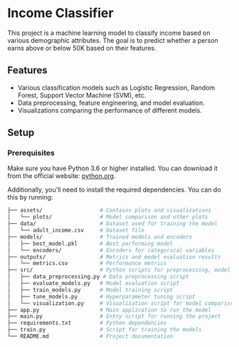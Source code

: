 # Income Classifier

This project is a machine learning model to classify income based on various demographic attributes. The goal is to predict whether a person earns above or below 50K based on their features.

## Features
- Various classification models such as Logistic Regression, Random Forest, Support Vector Machine (SVM), etc.
- Data preprocessing, feature engineering, and model evaluation.
- Visualizations comparing the performance of different models.

## Setup

### Prerequisites

Make sure you have Python 3.6 or higher installed. You can download it from the official website: [python.org](https://www.python.org/downloads/).

Additionally, you'll need to install the required dependencies. You can do this by running:

```bash
├── assets/                  # Contains plots and visualizations
│   └── plots/               # Model comparison and other plots
├── data/                    # Dataset used for training the model
│   └── adult_income.csv     # Dataset file
├── models/                  # Trained models and encoders
│   ├── best_model.pkl       # Best performing model
│   └── encoders/            # Encoders for categorical variables
├── outputs/                 # Metrics and model evaluation results
│   └── metrics.csv          # Performance metrics
├── src/                     # Python scripts for preprocessing, model training, evaluation
│   ├── data_preprocessing.py # Data preprocessing script
│   ├── evaluate_models.py   # Model evaluation script
│   ├── train_models.py      # Model training script
│   ├── tune_models.py       # Hyperparameter tuning script
│   └── visualization.py     # Visualization script for model comparison
├── app.py                   # Main application to run the model
├── main.py                  # Entry script for running the project
├── requirements.txt         # Python dependencies
├── train.py                 # Script for training the models
└── README.md                # Project documentation
